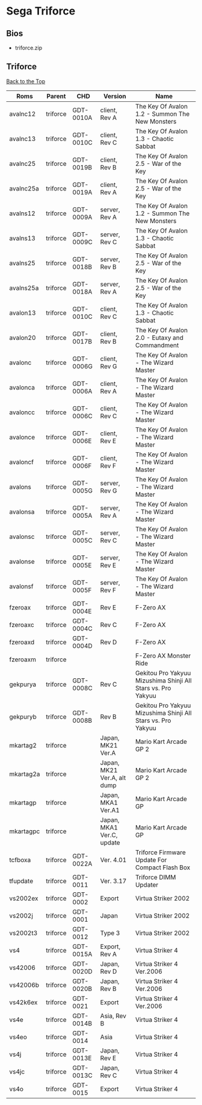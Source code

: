 


	
# Sega Triforce


## Bios 

- triforce.zip   <br />


## Triforce
[Back to the Top](#sega-triforce)

| Roms      | Parent   | CHD        | Version                      | Name                                                                |
| --------- | -------- | ---------- | ---------------------------- | ------------------------------------------------------------------- |
| avalnc12  | triforce | GDT-0010A  | client, Rev A                | The Key Of Avalon 1.2 - Summon The New Monsters                     |
| avalnc13  | triforce | GDT-0010C  | client, Rev C                | The Key Of Avalon 1.3 - Chaotic Sabbat                              |
| avalnc25  | triforce | GDT-0019B  | client, Rev B                | The Key Of Avalon 2.5 - War of the Key                              |
| avalnc25a | triforce | GDT-0019A  | client, Rev A                | The Key Of Avalon 2.5 - War of the Key                              |
| avalns12  | triforce | GDT-0009A  | server, Rev A                | The Key Of Avalon 1.2 - Summon The New Monsters                     |
| avalns13  | triforce | GDT-0009C  | server, Rev C                | The Key Of Avalon 1.3 - Chaotic Sabbat                              |
| avalns25  | triforce | GDT-0018B  | server, Rev B                | The Key Of Avalon 2.5 - War of the Key                              |
| avalns25a | triforce | GDT-0018A  | server, Rev A                | The Key Of Avalon 2.5 - War of the Key                              |
| avalon13  | triforce | GDT-0010C  | client, Rev C                | The Key Of Avalon 1.3 - Chaotic Sabbat                              |
| avalon20  | triforce | GDT-0017B  | client, Rev B                | The Key Of Avalon 2.0 - Eutaxy and Commandment                      |
| avalonc   | triforce | GDT-0006G  | client, Rev G                | The Key Of Avalon - The Wizard Master                               |
| avalonca  | triforce | GDT-0006A  | client, Rev A                | The Key Of Avalon - The Wizard Master                               |
| avaloncc  | triforce | GDT-0006C  | client, Rev C                | The Key Of Avalon - The Wizard Master                               |
| avalonce  | triforce | GDT-0006E  | client, Rev E                | The Key Of Avalon - The Wizard Master                               |
| avaloncf  | triforce | GDT-0006F  | client, Rev F                | The Key Of Avalon - The Wizard Master                               |
| avalons   | triforce | GDT-0005G  | server, Rev G                | The Key Of Avalon - The Wizard Master                               |
| avalonsa  | triforce | GDT-0005A  | server, Rev A                | The Key Of Avalon - The Wizard Master                               |
| avalonsc  | triforce | GDT-0005C  | server, Rev C                | The Key Of Avalon - The Wizard Master                               |
| avalonse  | triforce | GDT-0005E  | server, Rev E                | The Key Of Avalon - The Wizard Master                               |
| avalonsf  | triforce | GDT-0005F  | server, Rev F                | The Key Of Avalon - The Wizard Master                               |
| fzeroax   | triforce | GDT-0004E  | Rev E                        | F-Zero AX                                                           |
| fzeroaxc  | triforce | GDT-0004C  | Rev C                        | F-Zero AX                                                           |
| fzeroaxd  | triforce | GDT-0004D  | Rev D                        | F-Zero AX                                                           |
| fzeroaxm  | triforce |            |                              | F-Zero AX Monster Ride                                              |
| gekpurya  | triforce | GDT-0008C  | Rev C                        | Gekitou Pro Yakyuu Mizushima Shinji All Stars vs. Pro Yakyuu        |
| gekpuryb  | triforce | GDT-0008B  | Rev B                        | Gekitou Pro Yakyuu Mizushima Shinji All Stars vs. Pro Yakyuu        |
| mkartag2  | triforce |            | Japan, MK21 Ver.A            | Mario Kart Arcade GP 2                                              |
| mkartag2a | triforce |            | Japan, MK21 Ver.A, alt dump  | Mario Kart Arcade GP 2                                              |
| mkartagp  | triforce |            | Japan, MKA1 Ver.A1           | Mario Kart Arcade GP                                                |
| mkartagpc | triforce |            | Japan, MKA1 Ver.C, update    | Mario Kart Arcade GP                                                |
| tcfboxa   | triforce | GDT-0022A  | Ver. 4.01                    | Triforce Firmware Update For Compact Flash Box                      |
| tfupdate  | triforce | GDT-0011   | Ver. 3.17                    | Triforce DIMM Updater                                               |
| vs2002ex  | triforce | GDT-0002   | Export                       | Virtua Striker 2002                                                 |
| vs2002j   | triforce | GDT-0001   | Japan                        | Virtua Striker 2002                                                 |
| vs2002t3  | triforce | GDT-0012   | Type 3                       | Virtua Striker 2002                                                 |
| vs4       | triforce | GDT-0015A  | Export, Rev A                | Virtua Striker 4                                                    |
| vs42006   | triforce | GDT-0020D  | Japan, Rev D                 | Virtua Striker 4 Ver.2006                                           |
| vs42006b  | triforce | GDT-0020B  | Japan, Rev B                 | Virtua Striker 4 Ver.2006                                           |
| vs42k6ex  | triforce | GDT-0021   | Export                       | Virtua Striker 4 Ver.2006                                           |
| vs4e      | triforce | GDT-0014B  | Asia, Rev B                  | Virtua Striker 4                                                    |
| vs4eo     | triforce | GDT-0014   | Asia                         | Virtua Striker 4                                                    |
| vs4j      | triforce | GDT-0013E  | Japan, Rev E                 | Virtua Striker 4                                                    |
| vs4jc     | triforce | GDT-0013C  | Japan, Rev C                 | Virtua Striker 4                                                    |
| vs4o      | triforce | GDT-0015   | Export                       | Virtua Striker 4                                                    |

